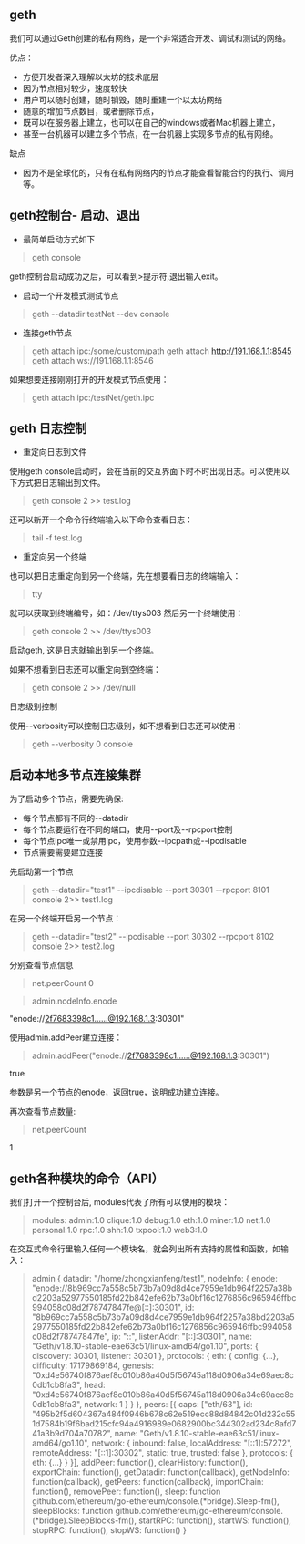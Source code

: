 
## geth

我们可以通过Geth创建的私有网络，是一个非常适合开发、调试和测试的网络。

优点：

* 方便开发者深入理解以太坊的技术底层
* 因为节点相对较少，速度较快
* 用户可以随时创建，随时销毁，随时重建一个以太坊网络
* 随意的增加节点数目，或者删除节点，
* 既可以在服务器上建立，也可以在自己的windows或者Mac机器上建立，
* 甚至一台机器可以建立多个节点，在一台机器上实现多节点的私有网络。

缺点

* 因为不是全球化的，只有在私有网络内的节点才能查看智能合约的执行、调用等。


## geth控制台- 启动、退出

* 最简单启动方式如下

> geth console

geth控制台启动成功之后，可以看到>提示符,退出输入exit。

* 启动一个开发模式测试节点

> geth --datadir testNet --dev console

* 连接geth节点

> geth attach ipc:/some/custom/path
> geth attach http://191.168.1.1:8545
> geth attach ws://191.168.1.1:8546

如果想要连接刚刚打开的开发模式节点使用：

> geth attach ipc:/testNet/geth.ipc

## geth 日志控制

* 重定向日志到文件


使用geth console启动时，会在当前的交互界面下时不时出现日志。可以使用以下方式把日志输出到文件。

> geth console 2 >> test.log

还可以新开一个命令行终端输入以下命令查看日志：

> tail -f test.log


* 重定向另一个终端

也可以把日志重定向到另一个终端，先在想要看日志的终端输入：

> tty

就可以获取到终端编号，如：/dev/ttys003
然后另一个终端使用：

> geth console 2 >> /dev/ttys003

启动geth, 这是日志就输出到另一个终端。

如果不想看到日志还可以重定向到空终端：

> geth console 2 >> /dev/null


日志级别控制

使用--verbosity可以控制日志级别，如不想看到日志还可以使用：

> geth --verbosity 0 console



## 启动本地多节点连接集群

为了启动多个节点，需要先确保:

* 每个节点都有不同的--datadir
* 每个节点要运行在不同的端口，使用--port及--rpcport控制
* 每个节点ipc唯一或禁用ipc，使用参数--ipcpath或--ipcdisable
* 节点需要需要建立连接

先启动第一个节点

> geth --datadir="test1" --ipcdisable --port 30301 --rpcport 8101 console 2>> test1.log

在另一个终端开启另一个节点：

> geth --datadir="test2" --ipcdisable --port 30302 --rpcport 8102 console 2>> test2.log


分别查看节点信息

> net.peerCount
0

> admin.nodeInfo.enode

"enode://2f7683398c1......@192.168.1.3:30301"

使用admin.addPeer建立连接：

> admin.addPeer("enode://2f7683398c1......@192.168.1.3:30301")

true

参数是另一个节点的enode，返回true，说明成功建立连接。

再次查看节点数量:

> net.peerCount

1


## geth各种模块的命令（API）

我们打开一个控制台后, modules代表了所有可以使用的模块：

> modules: admin:1.0 clique:1.0 debug:1.0 eth:1.0 miner:1.0 net:1.0 personal:1.0 rpc:1.0 shh:1.0 txpool:1.0 web3:1.0

在交互式命令行里输入任何一个模块名，就会列出所有支持的属性和函数，如输入：

> admin
{
  datadir: "/home/zhongxianfeng/test1",
  nodeInfo: {
    enode: "enode://8b969cc7a558c5b73b7a09d8d4ce7959e1db964f2257a38bd2203a52977550185fd22b842efe62b73a0bf16c1276856c965946ffbc994058c08d2f78747847fe@[::]:30301",
    id: "8b969cc7a558c5b73b7a09d8d4ce7959e1db964f2257a38bd2203a52977550185fd22b842efe62b73a0bf16c1276856c965946ffbc994058c08d2f78747847fe",
    ip: "::",
    listenAddr: "[::]:30301",
    name: "Geth/v1.8.10-stable-eae63c51/linux-amd64/go1.10",
    ports: {
      discovery: 30301,
      listener: 30301
    },
    protocols: {
      eth: {
        config: {...},
        difficulty: 17179869184,
        genesis: "0xd4e56740f876aef8c010b86a40d5f56745a118d0906a34e69aec8c0db1cb8fa3",
        head: "0xd4e56740f876aef8c010b86a40d5f56745a118d0906a34e69aec8c0db1cb8fa3",
        network: 1
      }
    }
  },
  peers: [{
      caps: ["eth/63"],
      id: "495b2f5d604367a484f0946b678c62e519ecc88d84842c01d232c551d7584b19f6bad215cfc94a4916989e0682900bc344302ad234c8afd741a3b9d704a70782",
      name: "Geth/v1.8.10-stable-eae63c51/linux-amd64/go1.10",
      network: {
        inbound: false,
        localAddress: "[::1]:57272",
        remoteAddress: "[::1]:30302",
        static: true,
        trusted: false
      },
      protocols: {
        eth: {...}
      }
  }],
  addPeer: function(),
  clearHistory: function(),
  exportChain: function(),
  getDatadir: function(callback),
  getNodeInfo: function(callback),
  getPeers: function(callback),
  importChain: function(),
  removePeer: function(),
  sleep: function github.com/ethereum/go-ethereum/console.(*bridge).Sleep-fm(),
  sleepBlocks: function github.com/ethereum/go-ethereum/console.(*bridge).SleepBlocks-fm(),
  startRPC: function(),
  startWS: function(),
  stopRPC: function(),
  stopWS: function()
}






















